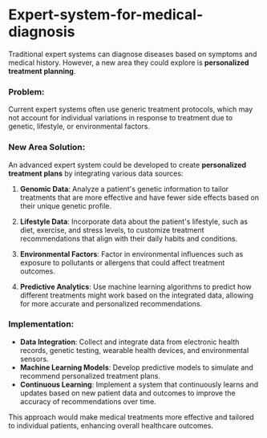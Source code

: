 # Expert-system-for-medical-diagnosis
Traditional expert systems can diagnose diseases based on symptoms and medical history. However, a new area they could explore is **personalized treatment planning**.

### Problem:
Current expert systems often use generic treatment protocols, which may not account for individual variations in response to treatment due to genetic, lifestyle, or environmental factors.

### New Area Solution:
An advanced expert system could be developed to create **personalized treatment plans** by integrating various data sources:

1. **Genomic Data**: Analyze a patient's genetic information to tailor treatments that are more effective and have fewer side effects based on their unique genetic profile.

2. **Lifestyle Data**: Incorporate data about the patient's lifestyle, such as diet, exercise, and stress levels, to customize treatment recommendations that align with their daily habits and conditions.

3. **Environmental Factors**: Factor in environmental influences such as exposure to pollutants or allergens that could affect treatment outcomes.

4. **Predictive Analytics**: Use machine learning algorithms to predict how different treatments might work based on the integrated data, allowing for more accurate and personalized recommendations.

### Implementation:
- **Data Integration**: Collect and integrate data from electronic health records, genetic testing, wearable health devices, and environmental sensors.
- **Machine Learning Models**: Develop predictive models to simulate and recommend personalized treatment plans.
- **Continuous Learning**: Implement a system that continuously learns and updates based on new patient data and outcomes to improve the accuracy of recommendations over time.

This approach would make medical treatments more effective and tailored to individual patients, enhancing overall healthcare outcomes.
